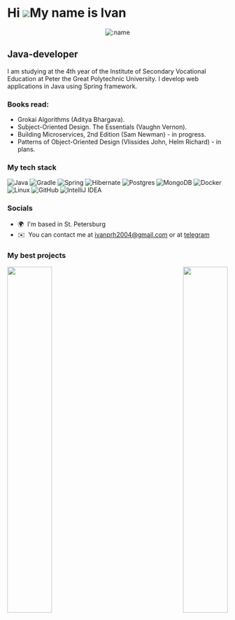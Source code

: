 Hi ![](https://user-images.githubusercontent.com/18350557/176309783-0785949b-9127-417c-8b55-ab5a4333674e.gif)My name is Ivan
============================================================================================================================

<p align="center"><img src="https://count.getloli.com/get/@:TuPi4Ok?theme=rule34" alt=":name" /></p>

Java-developer
--------------

I am studying at the 4th year of the Institute of Secondary Vocational Education at Peter the Great Polytechnic University. I develop web applications in Java using Spring framework.

### Books read:
* Grokai Algorithms (Aditya Bhargava).
* Subject-Oriented Design. The Essentials (Vaughn Vernon).
* Building Microservices, 2nd Edition (Sam Newman) - in progress.
* Patterns of Object-Oriented Design (Vlissides John, Helm Richard) - in plans.

### My tech stack

![Java](https://img.shields.io/badge/java-%23ED8B00.svg?style=for-the-badge&logo=openjdk&logoColor=white)
![Gradle](https://img.shields.io/badge/Gradle-02303A.svg?style=for-the-badge&logo=Gradle&logoColor=white)
![Spring](https://img.shields.io/badge/spring-%236DB33F.svg?style=for-the-badge&logo=spring&logoColor=white)
![Hibernate](https://img.shields.io/badge/Hibernate-59666C?style=for-the-badge&logo=Hibernate&logoColor=white)
![Postgres](https://img.shields.io/badge/postgres-%23316192.svg?style=for-the-badge&logo=postgresql&logoColor=white)
![MongoDB](https://img.shields.io/badge/MongoDB-%234ea94b.svg?style=for-the-badge&logo=mongodb&logoColor=white)
![Docker](https://img.shields.io/badge/docker-%230db7ed.svg?style=for-the-badge&logo=docker&logoColor=white)
![Linux](https://img.shields.io/badge/Linux-FCC624?style=for-the-badge&logo=linux&logoColor=black)
![GitHub](https://img.shields.io/badge/github-%23121011.svg?style=for-the-badge&logo=github&logoColor=white)
![IntelliJ IDEA](https://img.shields.io/badge/IntelliJIDEA-000000.svg?style=for-the-badge&logo=intellij-idea&logoColor=white)

### Socials

* 🌍  I'm based in St. Petersburg
* ✉️  You can contact me at [ivanprh2004@gmail.com](mailto:ivanprh2004@gmail.com) or at [telegram](https://t.me/TuPi4Ok0_0)

### My best projects

<div width="100%" align="center"><a href="https://github.com/TuPi4Ok/rental_service" align="left"><img align="left" width="45%" src="https://github-readme-stats.vercel.app/api/pin/?username=TuPi4Ok&repo=rental_service&title_color=ffffff&text_color=ffffff&icon_color=0891b2&bg_color=1c1917&hide_border=true&locale=en" /></a><a href="https://github.com/TuPi4Ok/test_tasks" align="right"><img align="right" width="45%" src="https://github-readme-stats.vercel.app/api/pin/?username=TuPi4Ok&repo=test_tasks&title_color=ffffff&text_color=ffffff&icon_color=0891b2&bg_color=1c1917&hide_border=true&locale=en"/></a></div>
